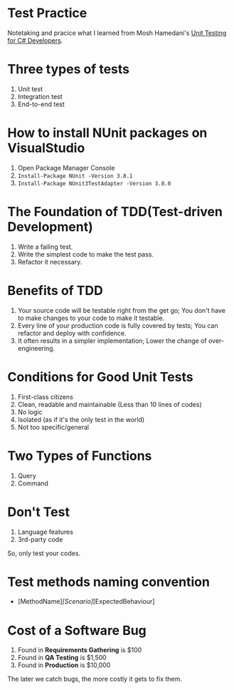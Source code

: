 # Test Practice

Notetaking and pracice what I learned from Mosh Hamedani's [Unit Testing for C# Developers](https://www.udemy.com/unit-testing-csharp/).

# Three types of tests
1. Unit test
1. Integration test
1. End-to-end test

# How to install NUnit packages on VisualStudio
1. Open Package Manager Console
1. `Install-Package NUnit -Version 3.8.1`
1. `Install-Package NUnit3TestAdapter -Version 3.8.0`

# The Foundation of TDD(Test-driven Development)
1. Write a failing test.
1. Write the simplest code to make the test pass.
1. Refactor it necessary.

# Benefits of TDD
1. Your source code will be testable right from the get go; You don't have to make changes to your code to make it testable.
1. Every line of your production code is fully covered by tests; You can refactor and deploy with confidence.
1. It often results in a simpler implementation; Lower the change of over-engineering.

# Conditions for Good Unit Tests
1. First-class citizens
1. Clean, readable and maintainable (Less than 10 lines of codes)
1. No logic
1. Isolated (as if it's the only test in the world)
1. Not too specific/general

# Two Types of Functions
1. Query
1. Command

# Don't Test
1. Language features
1. 3rd-party code

So, only test your codes.

# Test methods naming convention
- [MethodName]_[Scenario]_[ExpectedBehaviour]

# Cost of a Software Bug
1. Found in **Requirements Gathering** is $100
1. Found in **QA Testing** is $1,500
1. Found in **Production** is $10,000

The later we catch bugs, the more costly it gets to fix them.

